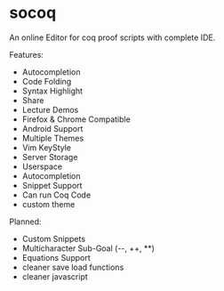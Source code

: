 # socoq
An online Editor for coq proof scripts with complete IDE.

Features:
 * Autocompletion
 * Code Folding
 * Syntax Highlight
 * Share
 * Lecture Demos
 * Firefox & Chrome Compatible
 * Android Support
 * Multiple Themes
 * Vim KeyStyle
 * Server Storage
 * Userspace
 * Autocompletion
 * Snippet Support
 * Can run Coq Code
 * custom theme

Planned:
 * Custom Snippets
 * Multicharacter Sub-Goal  (--, ++, **)
 * Equations Support
 * cleaner save load functions
 * cleaner javascript
